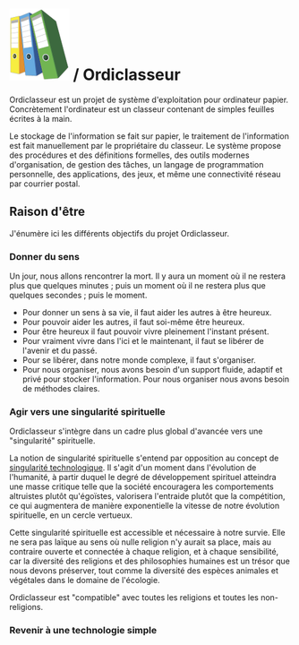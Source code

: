 


# ![classeur](logo-107x128.png) / Ordiclasseur

Ordiclasseur est un projet de système d'exploitation pour ordinateur papier. Concrètement l'ordinateur est un classeur contenant de simples feuilles écrites à la main.

Le stockage de l'information se fait sur papier, le traitement de l'information est fait manuellement par le propriétaire du classeur. Le système propose des procédures et des définitions formelles, des outils modernes d'organisation, de gestion des tâches, un langage de programmation personnelle, des applications, des jeux, et même une connectivité réseau par courrier postal.



## Raison d'être

J'énumère ici les différents objectifs du projet Ordiclasseur.

### Donner du sens

Un jour, nous allons rencontrer la mort. Il y aura un moment où il ne restera plus que quelques minutes ; puis un moment où il ne restera plus que quelques secondes ; puis le moment.

- Pour donner un sens à sa vie, il faut aider les autres à être heureux.
- Pour pouvoir aider les autres, il faut soi-même être heureux.
- Pour être heureux il faut pouvoir vivre pleinement l'instant présent.
- Pour vraiment vivre dans l'ici et le maintenant, il faut se libérer de l'avenir et du passé.
- Pour se libérer, dans notre monde complexe, il faut s'organiser.
- Pour nous organiser, nous avons besoin d'un support fluide, adaptif et privé pour stocker l'information. Pour nous organiser nous avons besoin de méthodes claires.

### Agir vers une singularité spirituelle

Ordiclasseur s'intègre dans un cadre plus global d'avancée vers une "singularité" spirituelle.

La notion de singularité spirituelle s'entend par opposition au concept de [singularité technologique](https://fr.wikipedia.org/wiki/Singularit%C3%A9_technologique). Il s'agit d'un moment dans l'évolution de l'humanité, à partir duquel le degré de développement spirituel atteindra une masse critique telle que la société encouragera les comportements altruistes plutôt qu'égoïstes, valorisera l'entraide plutôt que la compétition, ce qui augmentera de manière exponentielle la vitesse de notre évolution spirituelle, en un cercle vertueux.

Cette singularité spirituelle est accessible et nécessaire à notre survie. Elle ne sera pas laïque au sens où nulle religion n'y aurait sa place, mais au contraire ouverte et connectée à chaque religion, et à chaque sensibilité, car la diversité des religions et des philosophies humaines est un trésor que nous devons préserver, tout comme la diversité des espèces animales et végétales dans le domaine de l'écologie.

Ordiclasseur est "compatible" avec toutes les religions et toutes les non-religions.

### Revenir à une technologie simple


